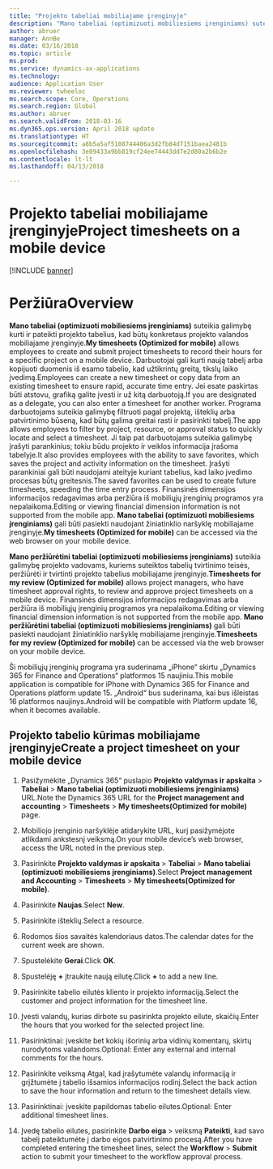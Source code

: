 ```yaml
---
title: "Projekto tabeliai mobiliajame įrenginyje"
description: "Mano tabeliai (optimizuoti mobiliesiems įrenginiams) suteikia galimybę kurti ir pateikti projekto tabelius, kad būtų konkretaus projekto valandos mobiliajame įrenginyje."
author: abruer
manager: AnnBe
ms.date: 03/16/2018
ms.topic: article
ms.prod: 
ms.service: dynamics-ax-applications
ms.technology: 
audience: Application User
ms.reviewer: twheeloc
ms.search.scope: Core, Operations
ms.search.region: Global
ms.author: abruer
ms.search.validFrom: 2018-03-16
ms.dyn365.ops.version: April 2018 update
ms.translationtype: HT
ms.sourcegitcommit: a8b5a5af5108744406a3d2fb84d7151baea2481b
ms.openlocfilehash: 3e09433a9bb819cf24ee74443dd7e2d80a2b6b2e
ms.contentlocale: lt-lt
ms.lasthandoff: 04/13/2018

---
```


# <a name="project-timesheets-on-a-mobile-device"></a><span data-ttu-id="2f465-103">Projekto tabeliai mobiliajame įrenginyje</span><span class="sxs-lookup"><span data-stu-id="2f465-103">Project timesheets on a mobile device</span></span>

[!INCLUDE [banner](../includes/banner.md)]

# <a name="overview"></a><span data-ttu-id="2f465-104">Peržiūra</span><span class="sxs-lookup"><span data-stu-id="2f465-104">Overview</span></span>

<span data-ttu-id="2f465-105">**Mano tabeliai (optimizuoti mobiliesiems įrenginiams)** suteikia galimybę kurti ir pateikti projekto tabelius, kad būtų konkretaus projekto valandos mobiliajame įrenginyje.</span><span class="sxs-lookup"><span data-stu-id="2f465-105">**My timesheets (Optimized for mobile)** allows employees to create and submit project timesheets to record their hours for a specific project on a mobile device.</span></span> <span data-ttu-id="2f465-106">Darbuotojai gali kurti naują tabelį arba kopijuoti duomenis iš esamo tabelio, kad užtikrintų greitą, tikslų laiko įvedimą.</span><span class="sxs-lookup"><span data-stu-id="2f465-106">Employees can create a new timesheet or copy data from an existing timesheet to ensure rapid, accurate time entry.</span></span> <span data-ttu-id="2f465-107">Jei esate paskirtas būti atstovu, grafiką galite įvesti ir už kitą darbuotoją.</span><span class="sxs-lookup"><span data-stu-id="2f465-107">If you are designated as a delegate, you can also enter a timesheet for another worker.</span></span> <span data-ttu-id="2f465-108">Programa darbuotojams suteikia galimybę filtruoti pagal projektą, išteklių arba patvirtinimo būseną, kad būtų galima greitai rasti ir pasirinkti tabelį.</span><span class="sxs-lookup"><span data-stu-id="2f465-108">The app allows employees to filter by project, resource, or approval status to quickly locate and select a timesheet.</span></span> <span data-ttu-id="2f465-109">Ji taip pat darbuotojams suteikia galimybę įrašyti parankinius; tokiu būdu projekto ir veiklos informacija įrašoma tabelyje.</span><span class="sxs-lookup"><span data-stu-id="2f465-109">It also provides employees with the ability to save favorites, which saves the project and activity information on the timesheet.</span></span> <span data-ttu-id="2f465-110">Įrašyti parankiniai gali būti naudojami ateityje kuriant tabelius, kad laiko įvedimo procesas būtų greitesnis.</span><span class="sxs-lookup"><span data-stu-id="2f465-110">The saved favorites can be used to create future timesheets, speeding the time entry process.</span></span> <span data-ttu-id="2f465-111">Finansinės dimensijos informacijos redagavimas arba peržiūra iš mobiliųjų įrenginių programos yra nepalaikoma.</span><span class="sxs-lookup"><span data-stu-id="2f465-111">Editing or viewing financial dimension information is not supported from the mobile app.</span></span> <span data-ttu-id="2f465-112">**Mano tabeliai (optimizuoti mobiliesiems įrenginiams)** gali būti pasiekti naudojant žiniatinklio naršyklę mobiliajame įrenginyje.</span><span class="sxs-lookup"><span data-stu-id="2f465-112">**My timesheets (Optimized for mobile)** can be accessed via the web browser on your mobile device.</span></span>

<span data-ttu-id="2f465-113">**Mano peržiūrėtini tabeliai (optimizuoti mobiliesiems įrenginiams)** suteikia galimybę projekto vadovams, kuriems suteiktos tabelių tvirtinimo teisės, peržiūrėti ir tvirtinti projekto tabelius mobiliajame įrenginyje.</span><span class="sxs-lookup"><span data-stu-id="2f465-113">**Timesheets for my review (Optimized for mobile)** allows project managers, who have timesheet approval rights, to review and approve project timesheets on a mobile device.</span></span> <span data-ttu-id="2f465-114">Finansinės dimensijos informacijos redagavimas arba peržiūra iš mobiliųjų įrenginių programos yra nepalaikoma.</span><span class="sxs-lookup"><span data-stu-id="2f465-114">Editing or viewing financial dimension information is not supported from the mobile app.</span></span> <span data-ttu-id="2f465-115">**Mano peržiūrėtini tabeliai (optimizuoti mobiliesiems įrenginiams)** gali būti pasiekti naudojant žiniatinklio naršyklę mobiliajame įrenginyje.</span><span class="sxs-lookup"><span data-stu-id="2f465-115">**Timesheets for my review (Optimized for mobile)** can be accessed via the web browser on your mobile device.</span></span>

<span data-ttu-id="2f465-116">Ši mobiliųjų įrenginių programa yra suderinama „iPhone“ skirtu „Dynamics 365 for Finance and Operations“ platformos 15 naujiniu.</span><span class="sxs-lookup"><span data-stu-id="2f465-116">This mobile application is compatible for iPhone with Dynamics 365 for Finance and Operations platform update 15.</span></span>
<span data-ttu-id="2f465-117">„Android“ bus suderinama, kai bus išleistas 16 platformos naujinys.</span><span class="sxs-lookup"><span data-stu-id="2f465-117">Android will be compatible with Platform update 16, when it becomes available.</span></span>

<a name="create-a-project-timesheet-on-your-mobile-device"></a><span data-ttu-id="2f465-118">Projekto tabelio kūrimas mobiliajame įrenginyje</span><span class="sxs-lookup"><span data-stu-id="2f465-118">Create a project timesheet on your mobile device</span></span>
------------------------------------------------

1.  <span data-ttu-id="2f465-119">Pasižymėkite „Dynamics 365“ puslapio **Projekto valdymas ir apskaita** \> **Tabeliai** \> **Mano tabeliai (optimizuoti mobiliesiems įrenginiams)** URL.</span><span class="sxs-lookup"><span data-stu-id="2f465-119">Note the Dynamics 365 URL for the **Project management and accounting** \> **Timesheets** \> **My timesheets(Optimized for mobile)** page.</span></span>

2.  <span data-ttu-id="2f465-120">Mobiliojo įrenginio naršyklėje atidarykite URL, kurį pasižymėjote atlikdami ankstesnį veiksmą.</span><span class="sxs-lookup"><span data-stu-id="2f465-120">On your mobile device’s web browser, access the URL noted in the previous step.</span></span>
 
3.  <span data-ttu-id="2f465-121">Pasirinkite **Projekto valdymas ir apskaita** \> **Tabeliai** \> **Mano tabeliai (optimizuoti mobiliesiems įrenginiams)**.</span><span class="sxs-lookup"><span data-stu-id="2f465-121">Select **Project management and Accounting** \> **Timesheets** \> **My timesheets(Optimized for mobile)**.</span></span>

4.  <span data-ttu-id="2f465-122">Pasirinkite **Naujas**.</span><span class="sxs-lookup"><span data-stu-id="2f465-122">Select **New**.</span></span>

5.  <span data-ttu-id="2f465-123">Pasirinkite išteklių.</span><span class="sxs-lookup"><span data-stu-id="2f465-123">Select a resource.</span></span>

6.  <span data-ttu-id="2f465-124">Rodomos šios savaitės kalendoriaus datos.</span><span class="sxs-lookup"><span data-stu-id="2f465-124">The calendar dates for the current week are shown.</span></span>

7.  <span data-ttu-id="2f465-125">Spustelėkite **Gerai**.</span><span class="sxs-lookup"><span data-stu-id="2f465-125">Click **OK**.</span></span>

8.  <span data-ttu-id="2f465-126">Spustelėję **+** įtraukite naują eilutę.</span><span class="sxs-lookup"><span data-stu-id="2f465-126">Click **+** to add a new line.</span></span>

9.  <span data-ttu-id="2f465-127">Pasirinkite tabelio eilutės kliento ir projekto informaciją.</span><span class="sxs-lookup"><span data-stu-id="2f465-127">Select the customer and project information for the timesheet line.</span></span>

10. <span data-ttu-id="2f465-128">Įvesti valandų, kurias dirbote su pasirinkta projekto eilute, skaičių.</span><span class="sxs-lookup"><span data-stu-id="2f465-128">Enter the hours that you worked for the selected project line.</span></span>

11. <span data-ttu-id="2f465-129">Pasirinktinai: įveskite bet kokių išorinių arba vidinių komentarų, skirtų nurodytoms valandoms.</span><span class="sxs-lookup"><span data-stu-id="2f465-129">Optional: Enter any external and internal comments for the hours.</span></span>

12. <span data-ttu-id="2f465-130">Pasirinkite veiksmą Atgal, kad įrašytumėte valandų informaciją ir grįžtumėte į tabelio išsamios informacijos rodinį.</span><span class="sxs-lookup"><span data-stu-id="2f465-130">Select the back action to save the hour information and return to the timesheet details view.</span></span>

13. <span data-ttu-id="2f465-131">Pasirinktinai: įveskite papildomas tabelio eilutes.</span><span class="sxs-lookup"><span data-stu-id="2f465-131">Optional: Enter additional timesheet lines.</span></span>

14. <span data-ttu-id="2f465-132">Įvedę tabelio eilutes, pasirinkite **Darbo eiga** \> veiksmą **Pateikti**, kad savo tabelį pateiktumėte į darbo eigos patvirtinimo procesą.</span><span class="sxs-lookup"><span data-stu-id="2f465-132">After you have completed entering the timesheet lines, select the **Workflow** \> **Submit** action to submit your timesheet to the workflow approval process.</span></span>

